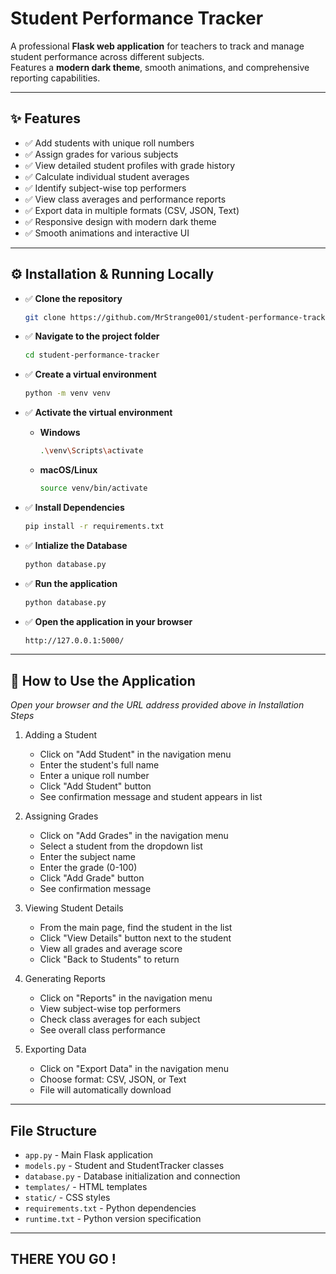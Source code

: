 # Student Performance Tracker

A professional **Flask web application** for teachers to track and manage student performance across different subjects.  
Features a **modern dark theme**, smooth animations, and comprehensive reporting capabilities.

---

## ✨ Features

- ✅ Add students with unique roll numbers  
- ✅ Assign grades for various subjects  
- ✅ View detailed student profiles with grade history  
- ✅ Calculate individual student averages  
- ✅ Identify subject-wise top performers  
- ✅ View class averages and performance reports  
- ✅ Export data in multiple formats (CSV, JSON, Text)  
- ✅ Responsive design with modern dark theme  
- ✅ Smooth animations and interactive UI  

---

## ⚙️ Installation & Running Locally

- ✅ **Clone the repository**  
  ```bash
  git clone https://github.com/MrStrange001/student-performance-tracker.git
  
- ✅ **Navigate to the project folder**  
  ```bash
  cd student-performance-tracker

- ✅ **Create a virtual environment**
   ```bash
   python -m venv venv

- ✅ **Activate the virtual environment**

  - **Windows**
      ```bash
      .\venv\Scripts\activate

  - **macOS/Linux**
      ```bash
      source venv/bin/activate

- ✅ **Install Dependencies**
   ```bash
   pip install -r requirements.txt

- ✅ **Intialize the Database**
   ```bash
   python database.py

- ✅ **Run the application**
   ```bash
   python database.py

- ✅ **Open the application in your browser**
   ```bash
   http://127.0.0.1:5000/

---

## 📖 How to Use the Application

*Open your browser and the URL address provided above in Installation Steps*

1. Adding a Student
   - Click on "Add Student" in the navigation menu
   - Enter the student's full name
   - Enter a unique roll number
   - Click "Add Student" button
   - See confirmation message and student appears in list

2. Assigning Grades
   - Click on "Add Grades" in the navigation menu
   - Select a student from the dropdown list
   - Enter the subject name
   - Enter the grade (0-100)
   - Click "Add Grade" button
   - See confirmation message

3. Viewing Student Details
   - From the main page, find the student in the list
   - Click "View Details" button next to the student
   - View all grades and average score
   - Click "Back to Students" to return

4. Generating Reports
   - Click on "Reports" in the navigation menu
   - View subject-wise top performers
   - Check class averages for each subject
   - See overall class performance

5. Exporting Data
   - Click on "Export Data" in the navigation menu
   - Choose format: CSV, JSON, or Text
   - File will automatically download
  

---

## File Structure

- `app.py` - Main Flask application
- `models.py` - Student and StudentTracker classes
- `database.py` - Database initialization and connection
- `templates/` - HTML templates
- `static/` - CSS styles
- `requirements.txt` - Python dependencies
- `runtime.txt` - Python version specification
---

## THERE YOU GO !
